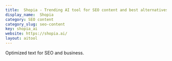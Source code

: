 ```yaml
---
title:  Shopia - Trending AI tool for SEO content and best alternatives
display_name:  Shopia
category: SEO content
category_slug: seo-content
key: shopia_ai
website: https://shopia.ai/
layout: aitool
---
```


Optimized text for SEO and business.
